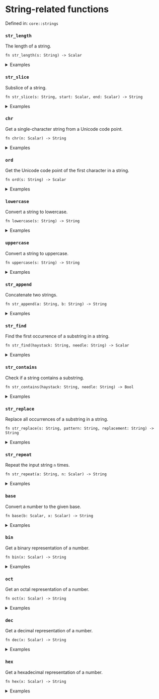 # String-related functions

Defined in: `core::strings`

### `str_length`
The length of a string.

```nbt
fn str_length(s: String) -> Scalar
```

<details>
<summary>Examples</summary>

* <a href="https://numbat.dev/?q=str%5Flength%28%22Numbat%22%29"><i class="fa fa-play"></i> Run this example</a>

  ```nbt
    >>> str_length("Numbat")
    
      str_length("Numbat")
    
        = 6
    
  ```
</details>

### `str_slice`
Subslice of a string.

```nbt
fn str_slice(s: String, start: Scalar, end: Scalar) -> String
```

<details>
<summary>Examples</summary>

* <a href="https://numbat.dev/?q=str%5Fslice%28%22Numbat%22%2C%200%2C%202%29"><i class="fa fa-play"></i> Run this example</a>

  ```nbt
    >>> str_slice("Numbat", 0, 2)
    
      str_slice("Numbat", 0, 2)
    
        = "Nu"    [String]
    
  ```
</details>

### `chr`
Get a single-character string from a Unicode code point.

```nbt
fn chr(n: Scalar) -> String
```

<details>
<summary>Examples</summary>

* <a href="https://numbat.dev/?q=0x2764%20%2D%3E%20chr"><i class="fa fa-play"></i> Run this example</a>

  ```nbt
    >>> 0x2764 -> chr
    
      chr(10084)
    
        = "❤"    [String]
    
  ```
</details>

### `ord`
Get the Unicode code point of the first character in a string.

```nbt
fn ord(s: String) -> Scalar
```

<details>
<summary>Examples</summary>

* <a href="https://numbat.dev/?q=%22%E2%9D%A4%22%20%2D%3E%20ord"><i class="fa fa-play"></i> Run this example</a>

  ```nbt
    >>> "❤" -> ord
    
      ord("❤")
    
        = 10084
    
  ```
</details>

### `lowercase`
Convert a string to lowercase.

```nbt
fn lowercase(s: String) -> String
```

<details>
<summary>Examples</summary>

* <a href="https://numbat.dev/?q=lowercase%28%22Numbat%22%29"><i class="fa fa-play"></i> Run this example</a>

  ```nbt
    >>> lowercase("Numbat")
    
      lowercase("Numbat")
    
        = "numbat"    [String]
    
  ```
</details>

### `uppercase`
Convert a string to uppercase.

```nbt
fn uppercase(s: String) -> String
```

<details>
<summary>Examples</summary>

* <a href="https://numbat.dev/?q=uppercase%28%22Numbat%22%29"><i class="fa fa-play"></i> Run this example</a>

  ```nbt
    >>> uppercase("Numbat")
    
      uppercase("Numbat")
    
        = "NUMBAT"    [String]
    
  ```
</details>

### `str_append`
Concatenate two strings.

```nbt
fn str_append(a: String, b: String) -> String
```

<details>
<summary>Examples</summary>

* <a href="https://numbat.dev/?q=str%5Fappend%28%22Numbat%22%2C%22%21%22%29"><i class="fa fa-play"></i> Run this example</a>

  ```nbt
    >>> str_append("Numbat","!")
    
      str_append("Numbat", "!")
    
        = "Numbat!"    [String]
    
  ```
</details>

### `str_find`
Find the first occurrence of a substring in a string.

```nbt
fn str_find(haystack: String, needle: String) -> Scalar
```

<details>
<summary>Examples</summary>

* <a href="https://numbat.dev/?q=str%5Ffind%28%22Numbat%20is%20a%20statically%20typed%20programming%20language%2E%22%2C%20%22typed%22%29"><i class="fa fa-play"></i> Run this example</a>

  ```nbt
    >>> str_find("Numbat is a statically typed programming language.", "typed")
    
      str_find("Numbat is a statically typed programming language.", "typed")
    
        = 23
    
  ```
</details>

### `str_contains`
Check if a string contains a substring.

```nbt
fn str_contains(haystack: String, needle: String) -> Bool
```

<details>
<summary>Examples</summary>

* <a href="https://numbat.dev/?q=str%5Fcontains%28%22Numbat%20is%20a%20statically%20typed%20programming%20language%2E%22%2C%20%22typed%22%29"><i class="fa fa-play"></i> Run this example</a>

  ```nbt
    >>> str_contains("Numbat is a statically typed programming language.", "typed")
    
      str_contains("Numbat is a statically typed programming language.", "typed")
    
        = true    [Bool]
    
  ```
</details>

### `str_replace`
Replace all occurrences of a substring in a string.

```nbt
fn str_replace(s: String, pattern: String, replacement: String) -> String
```

<details>
<summary>Examples</summary>

* <a href="https://numbat.dev/?q=str%5Freplace%28%22Numbat%20is%20a%20statically%20typed%20programming%20language%2E%22%2C%20%22statically%20typed%20programming%20language%22%2C%20%22scientific%20calculator%22%29"><i class="fa fa-play"></i> Run this example</a>

  ```nbt
    >>> str_replace("Numbat is a statically typed programming language.", "statically typed programming language", "scientific calculator")
    
      str_replace("Numbat is a statically typed programming language.", "statically typed programming language", "scientific calculator")
    
        = "Numbat is a scientific calculator."    [String]
    
  ```
</details>

### `str_repeat`
Repeat the input string `n` times.

```nbt
fn str_repeat(a: String, n: Scalar) -> String
```

<details>
<summary>Examples</summary>

* <a href="https://numbat.dev/?q=str%5Frepeat%28%22abc%22%2C%204%29"><i class="fa fa-play"></i> Run this example</a>

  ```nbt
    >>> str_repeat("abc", 4)
    
      str_repeat("abc", 4)
    
        = "abcabcabcabc"    [String]
    
  ```
</details>

### `base`
Convert a number to the given base.

```nbt
fn base(b: Scalar, x: Scalar) -> String
```

<details>
<summary>Examples</summary>

* <a href="https://numbat.dev/?q=42%20%7C%3E%20base%2816%29"><i class="fa fa-play"></i> Run this example</a>

  ```nbt
    >>> 42 |> base(16)
    
      base(16, 42)
    
        = "2a"    [String]
    
  ```
</details>

### `bin`
Get a binary representation of a number.

```nbt
fn bin(x: Scalar) -> String
```

<details>
<summary>Examples</summary>

* <a href="https://numbat.dev/?q=42%20%2D%3E%20bin"><i class="fa fa-play"></i> Run this example</a>

  ```nbt
    >>> 42 -> bin
    
      bin(42)
    
        = "0b101010"    [String]
    
  ```
</details>

### `oct`
Get an octal representation of a number.

```nbt
fn oct(x: Scalar) -> String
```

<details>
<summary>Examples</summary>

* <a href="https://numbat.dev/?q=42%20%2D%3E%20oct"><i class="fa fa-play"></i> Run this example</a>

  ```nbt
    >>> 42 -> oct
    
      oct(42)
    
        = "0o52"    [String]
    
  ```
</details>

### `dec`
Get a decimal representation of a number.

```nbt
fn dec(x: Scalar) -> String
```

<details>
<summary>Examples</summary>

* <a href="https://numbat.dev/?q=0b111%20%2D%3E%20dec"><i class="fa fa-play"></i> Run this example</a>

  ```nbt
    >>> 0b111 -> dec
    
      dec(7)
    
        = "7"    [String]
    
  ```
</details>

### `hex`
Get a hexadecimal representation of a number.

```nbt
fn hex(x: Scalar) -> String
```

<details>
<summary>Examples</summary>

* <a href="https://numbat.dev/?q=2%5E31%2D1%20%2D%3E%20hex"><i class="fa fa-play"></i> Run this example</a>

  ```nbt
    >>> 2^31-1 -> hex
    
      hex(2^31 - 1)
    
        = "0x7fffffff"    [String]
    
  ```
</details>

